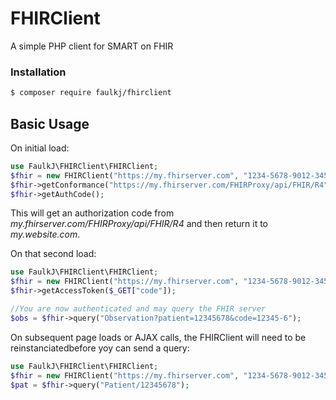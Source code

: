 # FHIRClient
A simple PHP client for SMART on FHIR

### Installation
```bash
$ composer require faulkj/fhirclient
```

## Basic Usage

On initial load:
```php
use FaulkJ\FHIRClient\FHIRClient;
$fhir = new FHIRClient("https://my.fhirserver.com", "1234-5678-9012-3456-7890", "https://my.website.com");
$fhir->getConformance("https://my.fhirserver.com/FHIRProxy/api/FHIR/R4");
$fhir->getAuthCode();
```

This will get an authorization code from _my.fhirserver.com/FHIRProxy/api/FHIR/R4_ and then return it to _my.website.com_.

On that second load:
```php
use FaulkJ\FHIRClient\FHIRClient;
$fhir = new FHIRClient("https://my.fhirserver.com", "1234-5678-9012-3456-7890", "https://my.website.com");
$fhir->getAccessToken($_GET["code"]);

//You are now authenticated and may query the FHIR server
$obs = $fhir->query("Observation?patient=12345678&code=12345-6");
```

On subsequent page loads or AJAX calls, the FHIRClient will need to be reinstanciatedbefore yoy can send a query:
```php
use FaulkJ\FHIRClient\FHIRClient;
$fhir = new FHIRClient("https://my.fhirserver.com", "1234-5678-9012-3456-7890", "https://my.website.com");
$pat = $fhir->query("Patient/12345678");
```

